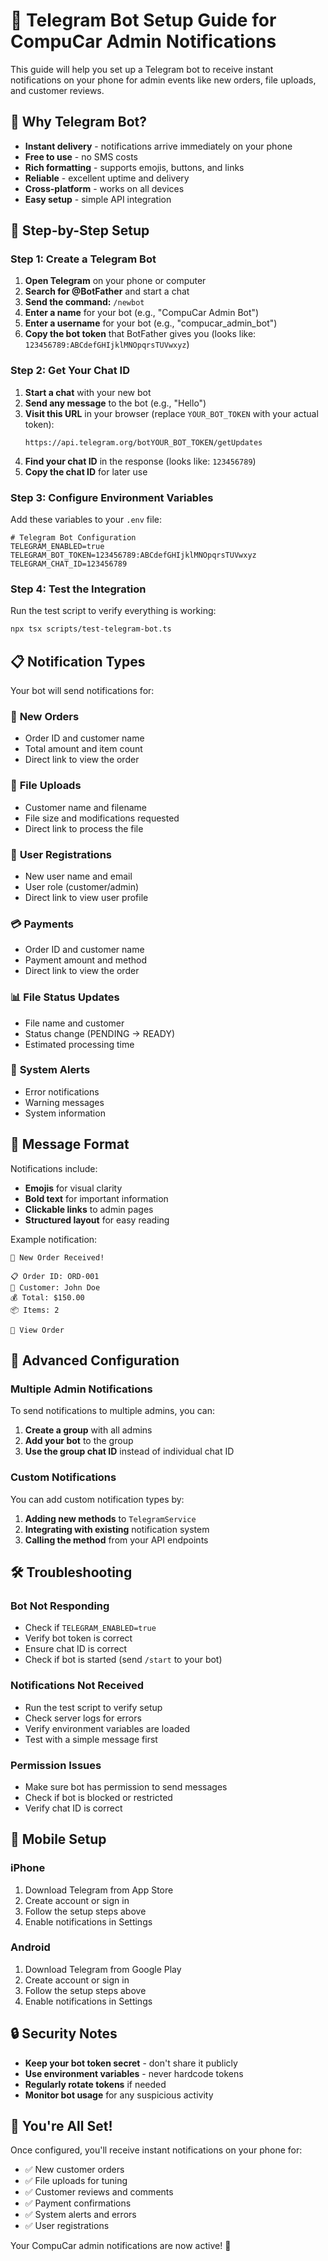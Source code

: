 # 🤖 Telegram Bot Setup Guide for CompuCar Admin Notifications

This guide will help you set up a Telegram bot to receive instant notifications on your phone for admin events like new orders, file uploads, and customer reviews.

## 📱 Why Telegram Bot?

- **Instant delivery** - notifications arrive immediately on your phone
- **Free to use** - no SMS costs
- **Rich formatting** - supports emojis, buttons, and links
- **Reliable** - excellent uptime and delivery
- **Cross-platform** - works on all devices
- **Easy setup** - simple API integration

## 🚀 Step-by-Step Setup

### Step 1: Create a Telegram Bot

1. **Open Telegram** on your phone or computer
2. **Search for @BotFather** and start a chat
3. **Send the command:** `/newbot`
4. **Enter a name** for your bot (e.g., "CompuCar Admin Bot")
5. **Enter a username** for your bot (e.g., "compucar_admin_bot")
6. **Copy the bot token** that BotFather gives you (looks like: `123456789:ABCdefGHIjklMNOpqrsTUVwxyz`)

### Step 2: Get Your Chat ID

1. **Start a chat** with your new bot
2. **Send any message** to the bot (e.g., "Hello")
3. **Visit this URL** in your browser (replace `YOUR_BOT_TOKEN` with your actual token):
   ```
   https://api.telegram.org/botYOUR_BOT_TOKEN/getUpdates
   ```
4. **Find your chat ID** in the response (looks like: `123456789`)
5. **Copy the chat ID** for later use

### Step 3: Configure Environment Variables

Add these variables to your `.env` file:

```env
# Telegram Bot Configuration
TELEGRAM_ENABLED=true
TELEGRAM_BOT_TOKEN=123456789:ABCdefGHIjklMNOpqrsTUVwxyz
TELEGRAM_CHAT_ID=123456789
```

### Step 4: Test the Integration

Run the test script to verify everything is working:

```bash
npx tsx scripts/test-telegram-bot.ts
```

## 📋 Notification Types

Your bot will send notifications for:

### 🛒 **New Orders**
- Order ID and customer name
- Total amount and item count
- Direct link to view the order

### 📁 **File Uploads**
- Customer name and filename
- File size and modifications requested
- Direct link to process the file

### 👤 **User Registrations**
- New user name and email
- User role (customer/admin)
- Direct link to view user profile

### 💳 **Payments**
- Order ID and customer name
- Payment amount and method
- Direct link to view the order

### 📊 **File Status Updates**
- File name and customer
- Status change (PENDING → READY)
- Estimated processing time

### 🚨 **System Alerts**
- Error notifications
- Warning messages
- System information

## 🎨 Message Format

Notifications include:
- **Emojis** for visual clarity
- **Bold text** for important information
- **Clickable links** to admin pages
- **Structured layout** for easy reading

Example notification:
```
🛒 New Order Received!

📋 Order ID: ORD-001
👤 Customer: John Doe
💰 Total: $150.00
📦 Items: 2

🔗 View Order
```

## 🔧 Advanced Configuration

### Multiple Admin Notifications

To send notifications to multiple admins, you can:

1. **Create a group** with all admins
2. **Add your bot** to the group
3. **Use the group chat ID** instead of individual chat ID

### Custom Notifications

You can add custom notification types by:

1. **Adding new methods** to `TelegramService`
2. **Integrating with existing** notification system
3. **Calling the method** from your API endpoints

## 🛠️ Troubleshooting

### Bot Not Responding
- Check if `TELEGRAM_ENABLED=true`
- Verify bot token is correct
- Ensure chat ID is correct
- Check if bot is started (send `/start` to your bot)

### Notifications Not Received
- Run the test script to verify setup
- Check server logs for errors
- Verify environment variables are loaded
- Test with a simple message first

### Permission Issues
- Make sure bot has permission to send messages
- Check if bot is blocked or restricted
- Verify chat ID is correct

## 📱 Mobile Setup

### iPhone
1. Download Telegram from App Store
2. Create account or sign in
3. Follow the setup steps above
4. Enable notifications in Settings

### Android
1. Download Telegram from Google Play
2. Create account or sign in
3. Follow the setup steps above
4. Enable notifications in Settings

## 🔒 Security Notes

- **Keep your bot token secret** - don't share it publicly
- **Use environment variables** - never hardcode tokens
- **Regularly rotate tokens** if needed
- **Monitor bot usage** for any suspicious activity

## 🎉 You're All Set!

Once configured, you'll receive instant notifications on your phone for:
- ✅ New customer orders
- ✅ File uploads for tuning
- ✅ Customer reviews and comments
- ✅ Payment confirmations
- ✅ System alerts and errors
- ✅ User registrations

Your CompuCar admin notifications are now active! 🚀
